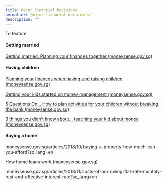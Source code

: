 ```yaml
---
title: Major Financial Decisions
permalink: /major-financial-decisions/
description: ""
---
```

To feature 

#### Getting married 

[Getting married: Planning your finances together (moneysense.gov.sg)](https://www.moneysense.gov.sg/articles/2018/10/getting-married-planning-your-finances-together)

#### Having children 

 [Planning your finances when having and raising children (moneysense.gov.sg)](https://www.moneysense.gov.sg/articles/2018/10/planning-your-finances-when-having-and-raising-children)

[Getting your kids started on money management (moneysense.gov.sg)](https://www.moneysense.gov.sg/articles/2018/10/getting-your-kids-started-on-money-management)

[5 Questions On... How to plan activities for your children without breaking the bank (moneysense.gov.sg)](https://www.moneysense.gov.sg/articles/2019/6/how-to-plan-activities-for-your-children-without-breaking-the-bank)

[3 things you didn’t know about… teaching your kid about money (moneysense.gov.sg)](https://www.moneysense.gov.sg/articles/2019/3/3-things-you-didnt-know-about-teaching-your-kid-about-money)

#### Buying a home 

moneysense.gov.sg/articles/2018/10/buying-a-property-how-much-can-you-afford?sc_lang=en 

How home loans work (moneysense.gov.sg) 

moneysense.gov.sg/articles/2018/11/costs-of-borrowing-flat-rate-monthly-rest-and-effective-interest-rate?sc_lang=en